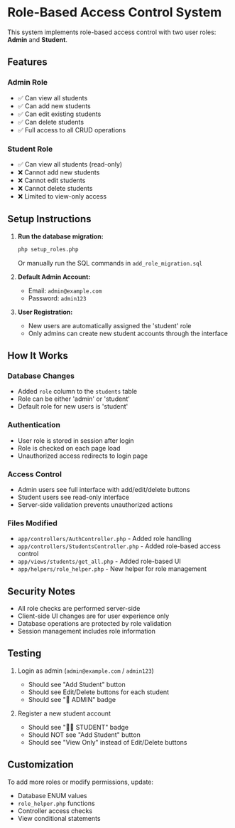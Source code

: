 # Role-Based Access Control System

This system implements role-based access control with two user roles: **Admin** and **Student**.

## Features

### Admin Role
- ✅ Can view all students
- ✅ Can add new students
- ✅ Can edit existing students
- ✅ Can delete students
- ✅ Full access to all CRUD operations

### Student Role
- ✅ Can view all students (read-only)
- ❌ Cannot add new students
- ❌ Cannot edit students
- ❌ Cannot delete students
- ❌ Limited to view-only access

## Setup Instructions

1. **Run the database migration:**
   ```bash
   php setup_roles.php
   ```
   Or manually run the SQL commands in `add_role_migration.sql`

2. **Default Admin Account:**
   - Email: `admin@example.com`
   - Password: `admin123`

3. **User Registration:**
   - New users are automatically assigned the 'student' role
   - Only admins can create new student accounts through the interface

## How It Works

### Database Changes
- Added `role` column to the `students` table
- Role can be either 'admin' or 'student'
- Default role for new users is 'student'

### Authentication
- User role is stored in session after login
- Role is checked on each page load
- Unauthorized access redirects to login page

### Access Control
- Admin users see full interface with add/edit/delete buttons
- Student users see read-only interface
- Server-side validation prevents unauthorized actions

### Files Modified
- `app/controllers/AuthController.php` - Added role handling
- `app/controllers/StudentsController.php` - Added role-based access control
- `app/views/students/get_all.php` - Added role-based UI
- `app/helpers/role_helper.php` - New helper for role management

## Security Notes

- All role checks are performed server-side
- Client-side UI changes are for user experience only
- Database operations are protected by role validation
- Session management includes role information

## Testing

1. Login as admin (`admin@example.com` / `admin123`)
   - Should see "Add Student" button
   - Should see Edit/Delete buttons for each student
   - Should see "👑 ADMIN" badge

2. Register a new student account
   - Should see "👨‍🎓 STUDENT" badge
   - Should NOT see "Add Student" button
   - Should see "View Only" instead of Edit/Delete buttons

## Customization

To add more roles or modify permissions, update:
- Database ENUM values
- `role_helper.php` functions
- Controller access checks
- View conditional statements
